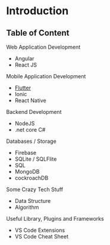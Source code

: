 # Introduction

## Table of Content

Web Application Development

* Angular 
* React JS

Mobile Application Development

* [Flutter ](mobile-application-development/flutter/)
* Ionic 
* React Native 

Backend Development

* NodeJS
* .net core C\#

Databases / Storage

* Firebase 
* SQLite / SQLFlite
* SQL 
* MongoDB
* cockroachDB

Some Crazy Tech Stuff

* Data Structure
* Algorithm

Useful Library, Plugins and Frameworks

* VS Code Extensions
* VS Code Cheat Sheet 



